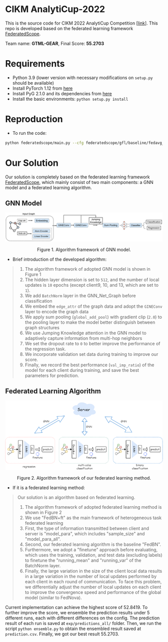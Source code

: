 # CIKM AnalytiCup-2022

This is the source code for CIKM 2022 AnalytiCup Competition [[link](https://tianchi.aliyun.com/competition/entrance/532008/introduction)]. This repo is developed based on the federated learning framework [FederatedScope](https://github.com/alibaba/FederatedScope).

Team name: **GTML-GEAR**, Final Score: **55.2703**

# Requirements

+ Python 3.9 (lower version with necessary modifications on `setup.py` should be available)
+ Install PyTorch 1.12 from [here](https://pytorch.org/get-started/locally/)
+ Install PyG 2.1.0 and its dependencies from [here](https://pytorch-geometric.readthedocs.io/en/latest/notes/installation.html)
+ Install the basic environments: `python setup.py install`

# Reproduction

+ To run the code:

```sh
python federatedscope/main.py --cfg federatedscope/gfl/baseline/fedavg_gin_minibatch_on_cikmcup.yaml --client_cfg federatedscope/gfl/baseline/fedavg_gin_minibatch_on_cikmcup_per_client.yaml
```

# Our Solution

Our solution is completely based on the federated learning framework [FederatedScope](https://github.com/alibaba/FederatedScope), which mainly  consist of two main components: a GNN model and a federated learning algorithm.


## GNN Model


<p align="center"> <img src="imgs/gnn.png" /> <p align="center">Figure 1. Algorithm framework of GNN model.</p>


- Brief introduction of the developed algorithm:

> 1. The algorithm framework of adopted GNN model is shown in Figure 1
> 2. The hidden layer dimension is set to `512`, and the number of local updates is `10` epochs (except client9, 10, and 13, which are set to `1`).
> 3. We add `BatchNorm` layer in the GNN_Net_Graph before classification
> 4. We embed the `edge_attr` of the graph data and adopt the `GINEConv` layer to encode the graph data
> 5. We apply sum pooling (`global_add_pool`) with gradient clip (`2.0`) to the pooling layer to make the model better distinguish between graph structures
> 6. We use Jumping Knowledge attention in the GNN model to adaptively capture information from multi-hop neighbors
> 7. We set the dropout rate to `0` to better improve the performance of the regression task.
> 8. We incorporate validation set data during training to improve our score.
> 9. Finally, we record the best performance (`val_imp_ratio`) of the model for each client during training, and save the best parameters for prediction.

## Federated Learning Algorithm

<p align="center"> <img src="imgs/federated.png" /> <p align="center">Figure 2. Algorithm framework of our federated learning method.</p>

- If it is a federated learning method:

> Our solution is an algorithm based on federated learning.
>
> 1. The algorithm framework of adopted federated learning  method is shown in Figure 2
> 2. We use "FedBN+ft" as the main framework of heterogeneous task federated learning
> 3. First, the type of information transmitted between client and server is "model_para", which includes "sample_size" and "model_para_all".
> 4. Second, our federated learning algorithm is the baseline "FedBN".
> 5. Furthermore, we adopt a "finetune" approach before evaluating, which uses the training, validation, and test data (excluding labels) to finetune the "running_mean" and "running_var" of the BatchNorm layer.
> 6. Finally, the large variation in the size of the client local data results in a large variation in the number of local updates performed by each client in each round of communication. To face this problem, we differentially adjust the number of local updates on each client to improve the convergence speed and performance of the global model (similar to FedNova).



Current implementation can achieve the highest score of 52.8419. To further improve the score, we ensemble the prediction results under 5 different runs, each with different differences on the config. The prediction result of each run is saved at `exp/predictions_all/` folder. Then, we run the script `python ensemble.py` to obtain the ensembled result saved at `prediction.csv`. Finally, we got our best result 55.2703.
